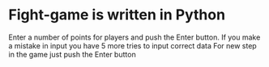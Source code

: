 # Fight-game is written in Python
Enter a number of points for players and push the Enter button. 
If you make a mistake in input you have 5 more tries to input correct data
For new step in the game just push the Enter button
